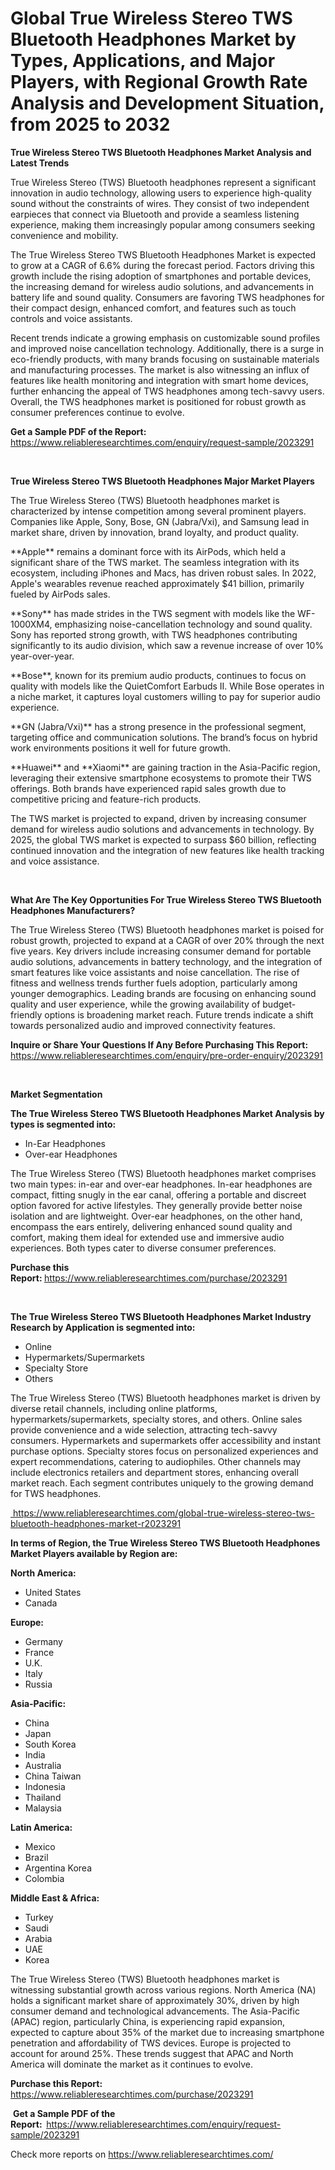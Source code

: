 <p><h1>Global True Wireless Stereo TWS Bluetooth Headphones Market by Types, Applications, and Major Players, with Regional Growth Rate Analysis and Development Situation, from 2025 to 2032</h1></p><p><strong>True Wireless Stereo TWS Bluetooth Headphones Market Analysis and Latest Trends</strong></p>
<p><p>True Wireless Stereo (TWS) Bluetooth headphones represent a significant innovation in audio technology, allowing users to experience high-quality sound without the constraints of wires. They consist of two independent earpieces that connect via Bluetooth and provide a seamless listening experience, making them increasingly popular among consumers seeking convenience and mobility.</p><p>The True Wireless Stereo TWS Bluetooth Headphones Market is expected to grow at a CAGR of 6.6% during the forecast period. Factors driving this growth include the rising adoption of smartphones and portable devices, the increasing demand for wireless audio solutions, and advancements in battery life and sound quality. Consumers are favoring TWS headphones for their compact design, enhanced comfort, and features such as touch controls and voice assistants.</p><p>Recent trends indicate a growing emphasis on customizable sound profiles and improved noise cancellation technology. Additionally, there is a surge in eco-friendly products, with many brands focusing on sustainable materials and manufacturing processes. The market is also witnessing an influx of features like health monitoring and integration with smart home devices, further enhancing the appeal of TWS headphones among tech-savvy users. Overall, the TWS headphones market is positioned for robust growth as consumer preferences continue to evolve.</p></p>
<p><strong>Get a Sample PDF of the Report:&nbsp;</strong> <a href="https://www.reliableresearchtimes.com/enquiry/request-sample/2023291?utm_campaign=3056&utm_medium=2&utm_source=Github&utm_content=ia&utm_term=29032025&utm_id=true-wireless-stereo-tws-bluetooth-headphones">https://www.reliableresearchtimes.com/enquiry/request-sample/2023291</a></p>
<p>&nbsp;</p>
<p><strong>True Wireless Stereo TWS Bluetooth Headphones Major Market Players</strong></p>
<p><p>The True Wireless Stereo (TWS) Bluetooth headphones market is characterized by intense competition among several prominent players. Companies like Apple, Sony, Bose, GN (Jabra/Vxi), and Samsung lead in market share, driven by innovation, brand loyalty, and product quality.</p><p>**Apple** remains a dominant force with its AirPods, which held a significant share of the TWS market. The seamless integration with its ecosystem, including iPhones and Macs, has driven robust sales. In 2022, Apple's wearables revenue reached approximately $41 billion, primarily fueled by AirPods sales.</p><p>**Sony** has made strides in the TWS segment with models like the WF-1000XM4, emphasizing noise-cancellation technology and sound quality. Sony has reported strong growth, with TWS headphones contributing significantly to its audio division, which saw a revenue increase of over 10% year-over-year.</p><p>**Bose**, known for its premium audio products, continues to focus on quality with models like the QuietComfort Earbuds II. While Bose operates in a niche market, it captures loyal customers willing to pay for superior audio experience.</p><p>**GN (Jabra/Vxi)** has a strong presence in the professional segment, targeting office and communication solutions. The brand’s focus on hybrid work environments positions it well for future growth.</p><p>**Huawei** and **Xiaomi** are gaining traction in the Asia-Pacific region, leveraging their extensive smartphone ecosystems to promote their TWS offerings. Both brands have experienced rapid sales growth due to competitive pricing and feature-rich products.</p><p>The TWS market is projected to expand, driven by increasing consumer demand for wireless audio solutions and advancements in technology. By 2025, the global TWS market is expected to surpass $60 billion, reflecting continued innovation and the integration of new features like health tracking and voice assistance.</p></p>
<p>&nbsp;</p>
<p><strong>What Are The Key Opportunities For True Wireless Stereo TWS Bluetooth Headphones Manufacturers?</strong></p>
<p><p>The True Wireless Stereo (TWS) Bluetooth headphones market is poised for robust growth, projected to expand at a CAGR of over 20% through the next five years. Key drivers include increasing consumer demand for portable audio solutions, advancements in battery technology, and the integration of smart features like voice assistants and noise cancellation. The rise of fitness and wellness trends further fuels adoption, particularly among younger demographics. Leading brands are focusing on enhancing sound quality and user experience, while the growing availability of budget-friendly options is broadening market reach. Future trends indicate a shift towards personalized audio and improved connectivity features.</p></p>
<p><strong>Inquire or Share Your Questions If Any Before Purchasing This Report:</strong> <a href="https://www.reliableresearchtimes.com/enquiry/pre-order-enquiry/2023291?utm_campaign=3056&utm_medium=2&utm_source=Github&utm_content=ia&utm_term=29032025&utm_id=true-wireless-stereo-tws-bluetooth-headphones">https://www.reliableresearchtimes.com/enquiry/pre-order-enquiry/2023291</a></p>
<p>&nbsp;</p>
<p><strong>Market Segmentation</strong></p>
<p><strong>The True Wireless Stereo TWS Bluetooth Headphones Market Analysis by types is segmented into:</strong></p>
<p><ul><li>In-Ear Headphones</li><li>Over-ear Headphones</li></ul></p>
<p><p>The True Wireless Stereo (TWS) Bluetooth headphones market comprises two main types: in-ear and over-ear headphones. In-ear headphones are compact, fitting snugly in the ear canal, offering a portable and discreet option favored for active lifestyles. They generally provide better noise isolation and are lightweight. Over-ear headphones, on the other hand, encompass the ears entirely, delivering enhanced sound quality and comfort, making them ideal for extended use and immersive audio experiences. Both types cater to diverse consumer preferences.</p></p>
<p><strong>Purchase this Report:&nbsp;</strong><a href="https://www.reliableresearchtimes.com/purchase/2023291?utm_campaign=3056&utm_medium=2&utm_source=Github&utm_content=ia&utm_term=29032025&utm_id=true-wireless-stereo-tws-bluetooth-headphones">https://www.reliableresearchtimes.com/purchase/2023291</a></p>
<p>&nbsp;</p>
<p><strong>The True Wireless Stereo TWS Bluetooth Headphones Market Industry Research by Application is segmented into:</strong></p>
<p><ul><li>Online</li><li>Hypermarkets/Supermarkets</li><li>Specialty Store</li><li>Others</li></ul></p>
<p><p>The True Wireless Stereo (TWS) Bluetooth headphones market is driven by diverse retail channels, including online platforms, hypermarkets/supermarkets, specialty stores, and others. Online sales provide convenience and a wide selection, attracting tech-savvy consumers. Hypermarkets and supermarkets offer accessibility and instant purchase options. Specialty stores focus on personalized experiences and expert recommendations, catering to audiophiles. Other channels may include electronics retailers and department stores, enhancing overall market reach. Each segment contributes uniquely to the growing demand for TWS headphones.</p></p>
<p><a href="https://www.reliableresearchtimes.com/global-true-wireless-stereo-tws-bluetooth-headphones-market-r2023291?utm_campaign=3056&utm_medium=2&utm_source=Github&utm_content=ia&utm_term=29032025&utm_id=true-wireless-stereo-tws-bluetooth-headphones">&nbsp;https://www.reliableresearchtimes.com/global-true-wireless-stereo-tws-bluetooth-headphones-market-r2023291</a></p>
<p><strong>In terms of Region, the True Wireless Stereo TWS Bluetooth Headphones Market Players available by Region are:</strong></p>
<p>
    <p> <strong> North America: </strong>
        <ul>
            <li>United States</li>
            <li>Canada</li>
        </ul>
        </p> 
    <p> <strong> Europe: </strong>
        <ul>
            <li>Germany</li>
            <li>France</li>
            <li>U.K.</li>
            <li>Italy</li>
            <li>Russia</li>
        </ul>
        </p> 
    <p> <strong> Asia-Pacific: </strong>
        <ul>
            <li>China</li>
            <li>Japan</li>
            <li>South Korea</li>
            <li>India</li>
            <li>Australia</li>
            <li>China Taiwan</li>
            <li>Indonesia</li>
            <li>Thailand</li>
            <li>Malaysia</li>
        </ul>
        </p> 
    <p> <strong> Latin America: </strong>
        <ul>
            <li>Mexico</li>
            <li>Brazil</li>
            <li>Argentina Korea</li>
            <li>Colombia</li>
        </ul>
        </p> 
    <p> <strong> Middle East & Africa: </strong>
        <ul>
            <li>Turkey</li>
            <li>Saudi</li>
            <li>Arabia</li>
            <li>UAE</li>
            <li>Korea</li>
        </ul>
    </p>
    </p>
<p><p>The True Wireless Stereo (TWS) Bluetooth headphones market is witnessing substantial growth across various regions. North America (NA) holds a significant market share of approximately 30%, driven by high consumer demand and technological advancements. The Asia-Pacific (APAC) region, particularly China, is experiencing rapid expansion, expected to capture about 35% of the market due to increasing smartphone penetration and affordability of TWS devices. Europe is projected to account for around 25%. These trends suggest that APAC and North America will dominate the market as it continues to evolve.</p></p>
<p><strong>Purchase this Report: </strong><a href="https://www.reliableresearchtimes.com/purchase/2023291?utm_campaign=3056&utm_medium=2&utm_source=Github&utm_content=ia&utm_term=29032025&utm_id=true-wireless-stereo-tws-bluetooth-headphones">https://www.reliableresearchtimes.com/purchase/2023291</a></p>
<p>&nbsp;<strong>Get a Sample PDF of the Report:&nbsp;&nbsp;</strong><a href="https://www.reliableresearchtimes.com/enquiry/request-sample/2023291?utm_campaign=3056&utm_medium=2&utm_source=Github&utm_content=ia&utm_term=29032025&utm_id=true-wireless-stereo-tws-bluetooth-headphones">https://www.reliableresearchtimes.com/enquiry/request-sample/2023291</a></p>
<p><strong></strong></p>
<p>Check more reports on <a href="https://www.reliableresearchtimes.com/?utm_campaign=3056&utm_medium=2&utm_source=Github&utm_content=ia&utm_term=29032025&utm_id=true-wireless-stereo-tws-bluetooth-headphones">https://www.reliableresearchtimes.com/</a></p>